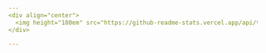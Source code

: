 ```yaml
---
<div align="center">
  <img height="180em" src="https://github-readme-stats.vercel.app/api/top-langs/?username=c4mpos-dev&layout=donut&langs_count=5&theme=dark"/>
</div>

---
```

